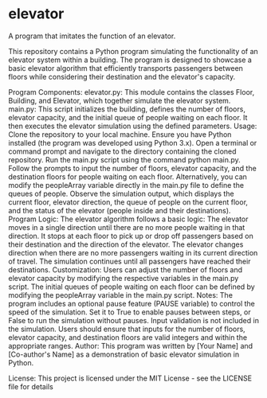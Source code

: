 # elevator
A program that imitates the function of an elevator.


This repository contains a Python program simulating the functionality of an elevator system within a building. The program is designed to showcase a basic elevator algorithm that efficiently transports passengers between floors while considering their destination and the elevator's capacity.

Program Components:
elevator.py: This module contains the classes Floor, Building, and Elevator, which together simulate the elevator system.
main.py: This script initializes the building, defines the number of floors, elevator capacity, and the initial queue of people waiting on each floor. It then executes the elevator simulation using the defined parameters.
Usage:
Clone the repository to your local machine.
Ensure you have Python installed (the program was developed using Python 3.x).
Open a terminal or command prompt and navigate to the directory containing the cloned repository.
Run the main.py script using the command python main.py.
Follow the prompts to input the number of floors, elevator capacity, and the destination floors for people waiting on each floor. Alternatively, you can modify the peopleArray variable directly in the main.py file to define the queues of people.
Observe the simulation output, which displays the current floor, elevator direction, the queue of people on the current floor, and the status of the elevator (people inside and their destinations).
Program Logic:
The elevator algorithm follows a basic logic:
The elevator moves in a single direction until there are no more people waiting in that direction.
It stops at each floor to pick up or drop off passengers based on their destination and the direction of the elevator.
The elevator changes direction when there are no more passengers waiting in its current direction of travel.
The simulation continues until all passengers have reached their destinations.
Customization:
Users can adjust the number of floors and elevator capacity by modifying the respective variables in the main.py script.
The initial queues of people waiting on each floor can be defined by modifying the peopleArray variable in the main.py script.
Notes:
The program includes an optional pause feature (PAUSE variable) to control the speed of the simulation. Set it to True to enable pauses between steps, or False to run the simulation without pauses.
Input validation is not included in the simulation. Users should ensure that inputs for the number of floors, elevator capacity, and destination floors are valid integers and within the appropriate ranges.
Author:
This program was written by [Your Name] and [Co-author's Name] as a demonstration of basic elevator simulation in Python.

License:
This project is licensed under the MIT License - see the LICENSE file for details
